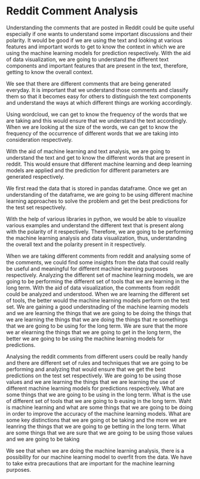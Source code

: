 # Reddit Comment Analysis 

Understanding the comments that are posted in Reddit could be quite useful especially if one wants to understand some important discussions and their polarity. 
It would be good if we are using the text and looking at various features and important words to get to know the context in which we are using the machine learning models for prediction respectively. With the aid of data visualization, we are going to understand the different text components and important features that are present in the text, therefore, getting to know the overall context. 

We see that there are different comments that are being generated everyday. It is important that we understand those comments and classify them so that it becomes easy for others to distinguish the text components and understand the ways at which different things are working accordingly. 



Using wordcloud, we can get to know the frequency of the words that we are taking and this would ensure that we understand the text accordingly. When we are looking at the size of the words, we can get to know the frequency of the occurrence of different words that we are taking into consideration respectively. 

With the aid of machine learning and text analysis, we are going to understand the text and get to know the different words that are present in reddit. This would ensure that different machine learning and deep learning models are applied and the prediction for different parameters are generated respectively.

We first read the data that is stored in pandas dataframe. Once we get an understanding of the dataframe, we are going to be using different machine learning approaches to solve the problem and get the best predictions for the test set respectively. 

With the help of various libraries in python, we would be able to visualize various examples and understand the different text that is present along with the polarity of it respectively. Therefore, we are going to be performing the machine learning analysis and data visualization, thus, understanding the overall text and the polarity present in it respectively. 

When we are taking different comments from reddit and analysing some of the comments, we could find some insights from the data that could really be useful and meaningful for different machine learning purposes respectively. Analyzing the different set of machine learning models, we are going to be performing the different set of tools that we are learning in the long term. With the aid of data visualization, the comments from reddit could be analyzed and understood. When we are learning the different set of tools, the better would the machine learning models perform on the test set. We are gaining a good understnading of the machine learning models and we are learning the things that we are going to be doing the things that we are learning the things that we are doing the things that re somethings that we are going to be using for the long term. We are sure that the more we ar elearning the things that we are going to get in the long term, the better we are going to be using the machine learning models for predictions.


Analysing the reddit comments from different users could be really handy and there are different set of rules and techniques that we are going to be performing and analyzing that would ensure that we get the best predictions on the test set respectively. We are going to be using those values and we are learning the things that we are learning the use of different machine learning models for predictions respectively. What are some things that we are going to be using in the long term. What is the use of different set of tools that we are going to b eusing in the long term. Waht is machine learning and what are some things that we are going to be doing in order to improve the accuracy of the machine learning models. What are some key distinctions that we are going ot be taking and the more we are leanring the things that we are going to ge betting in the long term. What are some things that we are sure that we are going to be using those values and we are going to be taking 


We see that when we are doing the machine learning analysis, there is a possibility for our machine learning model to overfit from the data. We have to take extra precautions that are important for the machine learning purposes. 


